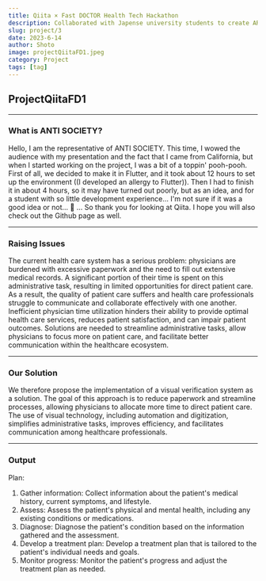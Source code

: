 ```yaml
---
title: Qiita × Fast DOCTOR Health Tech Hackathon
description: Collaborated with Japense university students to create AR App with Flutter that Toyota sponsors. Utilize Luma API and Google Map API for 3D models and map feature
slug: project/3
date: 2023-6-14
author: Shoto
image: projectQiitaFD1.jpeg
category: Project
tags: [tag]
---
```


## ProjectQiitaFD1

---

### What is ANTI SOCIETY?

Hello, I am the representative of ANTI SOCIETY. This time, I wowed the audience with my presentation and the fact that I came from California, but when I started working on the project, I was a bit of a toppin' pooh-pooh. First of all, we decided to make it in Flutter, and it took about 12 hours to set up the environment ((I developed an allergy to Flutter)). Then I had to finish it in about 4 hours, so it may have turned out poorly, but as an idea, and for a student with so little development experience... I'm not sure if it was a good idea or not... 🙇 ... So thank you for looking at Qiita. I hope you will also check out the Github page as well.

---

### Raising Issues

The current health care system has a serious problem: physicians are burdened with excessive paperwork and the need to fill out extensive medical records. A significant portion of their time is spent on this administrative task, resulting in limited opportunities for direct patient care. As a result, the quality of patient care suffers and health care professionals struggle to communicate and collaborate effectively with one another. Inefficient physician time utilization hinders their ability to provide optimal health care services, reduces patient satisfaction, and can impair patient outcomes. Solutions are needed to streamline administrative tasks, allow physicians to focus more on patient care, and facilitate better communication within the healthcare ecosystem.

---

### Our Solution

We therefore propose the implementation of a visual verification system as a solution. The goal of this approach is to reduce paperwork and streamline processes, allowing physicians to allocate more time to direct patient care. The use of visual technology, including automation and digitization, simplifies administrative tasks, improves efficiency, and facilitates communication among healthcare professionals.

---

### Output

Plan:
1. Gather information: Collect information about the patient's medical history, current symptoms, and lifestyle.
2. Assess: Assess the patient's physical and mental health, including any existing conditions or medications.
3. Diagnose: Diagnose the patient's condition based on the information gathered and the assessment.
4. Develop a treatment plan: Develop a treatment plan that is tailored to the patient's individual needs and goals.
5. Monitor progress: Monitor the patient's progress and adjust the treatment plan as needed.
